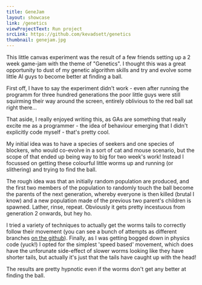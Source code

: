 ```yaml
---
title: GeneJam
layout: showcase
link: /genetics
viewProjectText: Run project
srcLink: https://github.com/kevadsett/genetics
thumbnail: genejam.jpg
---
```


This little canvas experiment was the result of a few friends setting up a 2 week game-jam with the theme of "Genetics". I thought this was a great opportunity to dust of my genetic algorithm skills and try and evolve some little AI guys to become better at finding a ball.

First off, I have to say the experiment didn't work - even after running the programm for three hundred generations the poor little guys were still squirming their way around the screen, entirely oblivious to the red ball sat right there...

That aside, I really enjoyed writing this, as GAs are something that really excite me as a programmer - the idea of behaviour emerging that I didn't explicitly code myself - that's pretty cool. 

My initial idea was to have a species of seekers and one species of blockers, who would co-evolve in a sort of cat and mouse scenario, but the scope of that ended up being way to big for two week's work! Instead I focussed on getting these colourful little worms up and running (or slithering) and trying to find the ball.

The rough idea was that an initially random population are produced, and the first two members of the population to randomly touch the ball become the parents of the next generation, whereby everyone is then killed (brutal I know) and a new population made of the previous two parent's children is spawned. Lather, rinse, repeat. Obviously it gets pretty incestuous from generation 2 onwards, but hey ho.

I tried a variety of techniques to actually get the worms tails to correctly follow their movement (you can see a bunch of attempts as different branches <a href="https://github.com/kevadsett/genetics" target="_blank">on the github</a>). Finally, as I was getting bogged down in physics code (yuck!) I opted for the simplest 'speed based' movement, which does have the unforunate side-effect of slower worms looking like they have shorter tails, but actually it's just that the tails have caught up with the head!

The results are pretty hypnotic even if the worms don't get any better at finding the ball. 